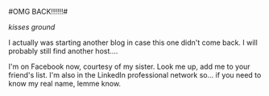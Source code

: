 #OMG BACK!!!!!!#

*kisses ground*

I actually was starting another blog in case this one didn't come back. I will probably still find another host....

I'm on Facebook now, courtesy of my sister. Look me up, add me to your friend's list. I'm also in the LinkedIn professional network so... if you need to know my real name, lemme know.
